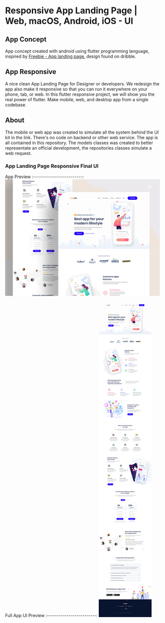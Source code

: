 # Responsive App Landing Page | Web, macOS, Android, iOS - UI

## App Concept
App concept created with android using flutter programming language, inspired by [Freebie - App landing page.](https://dribbble.com/shots/8641810-Freebie-App-landing-page) design found on dribble.

## App Responsive
A nice clean App Landing Page for Designer or developers.
We redesign the app also make it responsive so that you can run it everywhere on your phone, tab, or web. In this flutter responsive project, we will show you the real power of flutter. Make mobile, web, and desktop app from a single codebase.

## About
The mobile or web app was created to simulate all the system behind the UI kit in the link. There's no code on backend or other web service. The app is all contained in this repository. The models classes was created to better representate an official development, the repositories classes simulate a web request.

### App Landing Page Responsive Final UI

App Preview
:-------------------------:
![](assets/screenshots/app_preview.png)

Full App UI Preview
:-------------------------:
![](assets/screenshots/full_app_preview.png.png)